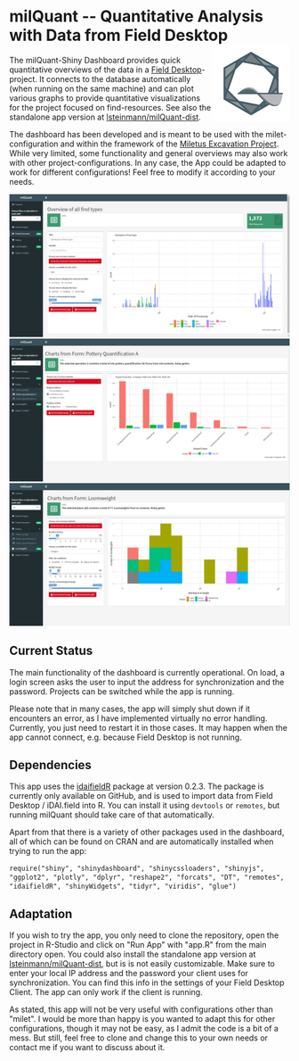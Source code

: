# milQuant -- Quantitative Analysis with Data from Field Desktop <a href='https://www.miletgrabung.uni-hamburg.de/'><img src='www/quant-icon.png' align="right" height="139" /></a>


The milQuant-Shiny Dashboard provides quick quantitative overviews of the data in a [Field Desktop](https://github.com/dainst/idai-field)-project. It connects to the database automatically (when running on the same machine) and can plot various graphs to provide quantitative visualizations for the project focused on find-resources. See also the standalone app version at [lsteinmann/milQuant-dist](https://github.com/lsteinmann/milQuant-dist).

The dashboard has been developed and is meant to be used with the milet-configuration and within the framework of the [Miletus Excavation Project](https://www.miletgrabung.uni-hamburg.de/). While very limited, some functionality and general overviews may also work with other project-configurations. In any case, the App could be adapted to work for different configurations! Feel free to modify it according to your needs. 

![Screenshot from the Dashboard: Finds](readme/03_Finds.png "Screenshot from the Dashboard: Finds")
![Screenshot from the Dashboard: Pottery Quantification A](readme/05_Pottery_Quant_A.png "Screenshot from the Dashboard: Pottery Quantification A")
![Screenshot from the Dashboard: Loomweights](readme/07_Loomweights.png "Screenshot from the Dashboard: Loomweights")

## Current Status

The main functionality of the dashboard is currently operational. On load, a login screen asks the user to input the address for synchronization and the password. Projects can be switched while the app is running. 

Please note that in many cases, the app will simply shut down if it encounters an error, as I have implemented virtually no error handling. Currently, you just need to restart it in those cases. It may happen when the app cannot connect, e.g. because Field Desktop is not running. 

## Dependencies

This app uses the [idaifieldR](https://github.com/lsteinmann/idaifieldR) package at version 0.2.3. The package is currently only available on GitHub, and is used to import data from Field Desktop / iDAI.field into R. You can install it using `devtools` or `remotes`, but running milQuant should take care of that automatically.

Apart from that there is a variety of other packages used in the dashboard, all of which can be found on CRAN and are automatically installed when trying to run the app: 
```
require("shiny", "shinydashboard", "shinycssloaders", "shinyjs", "ggplot2", "plotly", "dplyr", "reshape2", "forcats", "DT", "remotes", "idaifieldR", "shinyWidgets", "tidyr", "viridis", "glue")
```

## Adaptation

If you wish to try the app, you only need to clone the repository, open the project in R-Studio and click on "Run App" with "app.R" from the main directory open. You could also install the standalone app version at [lsteinmann/milQuant-dist](https://github.com/lsteinmann/milQuant-dist), but is is not easily customizable. Make sure to enter your local IP address and the password your client uses for synchronization. You can find this info in the settings of your Field Desktop Client. The app can only work if the client is running. 

As stated, this app will not be very useful with configurations other than "milet". I would be more than happy is you wanted to adapt this for other configurations, though it may not be easy, as I admit the code is a bit of a mess. But still, feel free to clone and change this to your own needs or contact me if you want to discuss about it.
